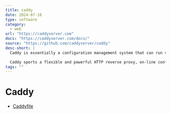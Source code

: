```yaml
---
title: caddy
date: 2024-07-16
type: software
category:
  - web
url: "https://caddyserver.com"
docs: "https://caddyserver.com/docs/"
source: "https://github.com/caddyserver/caddy"
desc-short: |
  Caddy is essentially a configuration management system that can run various apps like an HTTP server, TLS certificate manager, PKI facilities, and more. It can be extended with plugins known as config modules.

  Caddy sports a flexible and powerful HTTP reverse proxy, on-line configuration API, and a robust, production-ready static file server, and serves all sites over HTTPS by default with automagic TLS certificates.
tags: ""
---
```

# Caddy

- [Caddyfile](https://caddyserver.com/docs/caddyfile)
